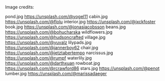 Image credits:

pond.jpg https://unsplash.com/@vogel11
cabin.jpg https://unsplash.com/@flolu
interior.jpg https://unsplash.com/@jxckfoster
book.jpg https://unsplash.com/@jonasjacobsson
beans.jpg https://unsplash.com/@bohucharska
wildflowers.jpg https://unsplash.com/@hudsoncrafted
village.jpg https://unsplash.com/@yuvalz
lilypads.jpg https://unsplash.com/@jannerboy62
chair.jpg https://unsplash.com/@jetztabertempo
narcissus.jpg https://unsplash.com/@rumpf
waterlily.jpg https://unsplash.com/@darthxuan
rowboat.jpg https://unsplash.com/@rcrawford86
stars.jpg https://unsplash.com/@penot
lumber.jpg https://unsplash.com/@marissadaeger
